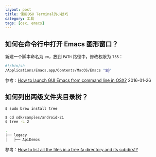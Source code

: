 ```yaml
---
layout: post
title: 使用OSX Terminal的小技巧
category: 工具
tags: [osx, emacs]
---
```


## 如何在命令行中打开 Emacs 图形窗口？

新建一个脚本命名为 `em`，放到 `PATH` 路径中，修改权限为 `755`：

```sh
#!/bin/sh
/Applications/Emacs.app/Contents/MacOS/Emacs "$@"
```
参考：[How to launch GUI Emacs from command line in OSX?](http://stackoverflow.com/questions/10171280/how-to-launch-gui-emacs-from-command-line-in-osx)
2016-01-26


## 如何列出两级文件夹目录树？

```sh
$ sudo brew install tree

$ cd sdk/samples/android-21
$ tree -L 2

.
├── legacy
│   ├── ApiDemos

```
参考：[How to list all the files in a tree (a directory and its subdirs)?](http://askubuntu.com/questions/15419/how-to-list-all-the-files-in-a-tree-a-directory-and-its-subdirs)



